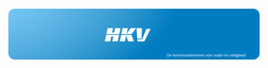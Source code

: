 <p align="center">
  <a href="https://www.hkv.nl/">
  <img width="900" src="hkv-banner.svg"></a>
</p>
